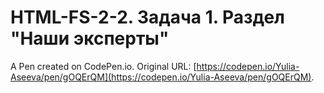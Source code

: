 # HTML-FS-2-2. Задача 1. Раздел "Наши эксперты" 

A Pen created on CodePen.io. Original URL: [https://codepen.io/Yulia-Aseeva/pen/gOQErQM](https://codepen.io/Yulia-Aseeva/pen/gOQErQM).

